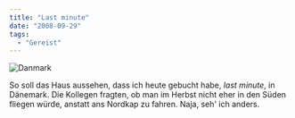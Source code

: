 ```yaml
---
title: "Last minute"
date: "2008-09-29"
tags:
  - "Gereist"
---
```


![Danmark](/img/codecandies/danmark.jpg)

So soll das Haus aussehen, dass ich heute gebucht habe, _last minute_, in Dänemark. Die Kollegen fragten, ob man im Herbst nicht eher in den Süden fliegen würde, anstatt ans Nordkap zu fahren. Naja, seh' ich anders.
